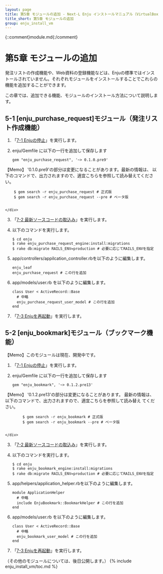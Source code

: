 ```yaml
---
layout: page
title: 第5章 モジュールの追加 - Next-L Enju インストールマニュアル（VirtualBox編）
title_short: 第5章 モジュールの追加
group: enju_install_vm
---
```


{::comment}module.md{:/comment}

<a name="5" />

第5章 モジュールの追加
======================

発注リストの作成機能や、Web資料の登録機能などは、Enjuの標準ではインストールされていません。それぞれモジュールをインストールすることでこれらの機能を追加することができます。

この章では、追加できる機能、モジュールのインストール方法について説明します。

<a name="5-1" />

5-1 [enju_purchase_request]モジュール（発注リスト作成機能）
---------------------------------

1. 「[7-1 Enjuの停止](enju_install_vm_7.html#7-1)」を実行します。
2. enju/Gemfile に以下の一行を追加して保存します

       gem "enju_purchase_request", '~> 0.1.0.pre9'

	<div class="alert alert-info" markdown="1">
【Memo】
'0.1.0.pre9'の部分は変更になることがあります。最新の情報は、 以下のコマンドで、出力されますので、適宜こちらを参照して読み替えてください。

	    $ gem search -r enju_purchase_request # 正式版
	    $ gem search -r enju_purchase_request --pre # ベータ版


	</div>

3. 「[7-2 最新ソースコードの取込み](enju_install_vm_7.html#7-2)」を実行します。
4. 以下のコマンドを実行します。

       $ cd enju
       $ rake enju_purchase_request_engine:install:migrations  
       $ rake db:migrate RAILS_ENV=production # 必要に応じてRAILS_ENVを指定

5. app/controllers/appilcation_controller.rbを以下のように編集します。

       enju_leaf
       enju_purchase_request # この行を追加

6. app/models/user.rb を以下のように編集します。

       class User < ActiveRecord::Base
         # 中略
         enju_purchase_request_user_model # この行を追加
       end

7. 「[7-3 Enjuを再起動](enju_install_vm_7.html#7-3)」を実行します。

<a name="5-2" />

5-2 [enju_bookmark]モジュール（ブックマーク機能）
---------------------------------

<div class="alert alert-info" markdown="1">
【Memo】このモジュールは現在、開発中です。
</div>

1. 「[7-1 Enjuの停止](enju_install_vm_7.html#7-1)」を実行します。
2. enju/Gemfile に以下の一行を追加して保存します

       gem "enju_bookmark", '~> 0.1.2.pre13'

	<div class="alert alert-info" markdown="1">
【Memo】
'0.1.2.pre13'の部分は変更になることがあります。
最新の情報は、 以下のコマンドで、出力されますので、適宜こちらを参照して読み替え
てください。

            $ gem search -r enju_bookmark # 正式版
            $ gem search -r enju_bookmark --pre # ベータ版


	</div>

3. 「[7-2 最新ソースコードの取込み](enju_install_vm_7.html#7-2)」を実行します。
4. 以下のコマンドを実行します。

       $ cd enju
       $ rake enju_bookmark_engine:install:migrations  
       $ rake db:migrate RAILS_ENV=production # 必要に応じてRAILS_ENVを指定

5. app/helpers/application_helper.rbを以下のように編集します。

       module ApplicationHelper
         # 中略
         include EnjuBookmark::BookmarkHelper # この行を追加
       end

6. app/models/user.rb を以下のように編集します。

       class User < ActiveRecord::Base
         # 中略
         enju_bookmark_user_model # この行を追加
       end

7. 「[7-3 Enjuを再起動](enju_install_vm_7.html#7-3)」を実行します。

（その他のモジュールについては、後日公開します。）
{% include enju_install_vm/toc.md %}

